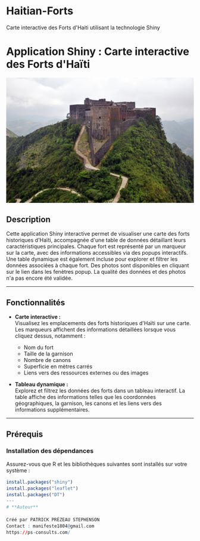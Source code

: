 # Haitian-Forts
Carte interactive des Forts d'Haiti utilisant la technologie Shiny
# **Application Shiny : Carte interactive des Forts d'Haïti**
![My Image](https://github.com/stepminer/Haitian-Forts/blob/main/citadelle.jpg)

## **Description**

Cette application Shiny interactive permet de visualiser une carte des forts historiques d'Haïti, accompagnée d'une table de données détaillant leurs caractéristiques principales. Chaque fort est représenté par un marqueur sur la carte, avec des informations accessibles via des popups interactifs. Une table dynamique est également incluse pour explorer et filtrer les données associées à chaque fort. Des photos sont disponibles en cliquant sur le lien dans les fenètres popup. La qualité des données et des photos n'a pas encore été validée.

---

## **Fonctionnalités**

- **Carte interactive :**  
  Visualisez les emplacements des forts historiques d'Haïti sur une carte. Les marqueurs affichent des informations détaillées lorsque vous cliquez dessus, notamment :
  - Nom du fort
  - Taille de la garnison
  - Nombre de canons
  - Superficie en mètres carrés
  - Liens vers des ressources externes ou des images
  
- **Tableau dynamique :**  
  Explorez et filtrez les données des forts dans un tableau interactif. La table affiche des informations telles que les coordonnées géographiques, la garnison, les canons et les liens vers des informations supplémentaires.

---

## **Prérequis**

### **Installation des dépendances**

Assurez-vous que R et les bibliothèques suivantes sont installés sur votre système :

```r
install.packages("shiny")
install.packages("leaflet")
install.packages("DT")
---
# **Auteur**

Créé par PATRICK PRÉZEAU STEPHENSON
Contact : manifeste1804@gmail.com
https://ps-consults.com/
